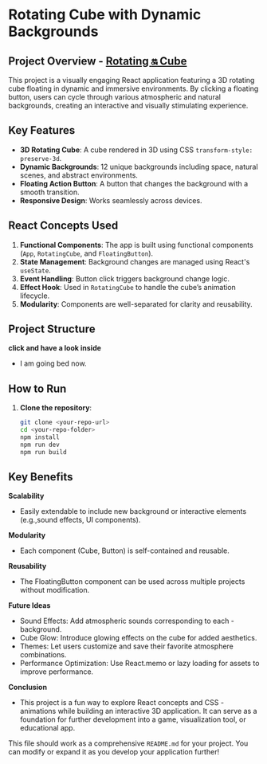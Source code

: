 # **Rotating Cube with Dynamic Backgrounds**

## **Project Overview** - [Rotating :on: Cube](https://tvatdci.github.io/rotating-cube/)

This project is a visually engaging React application featuring a 3D rotating cube floating in dynamic and immersive environments. By clicking a floating button, users can cycle through various atmospheric and natural backgrounds, creating an interactive and visually stimulating experience.

## **Key Features**

- **3D Rotating Cube**: A cube rendered in 3D using CSS `transform-style: preserve-3d`.
- **Dynamic Backgrounds**: 12 unique backgrounds including space, natural scenes, and abstract environments.
- **Floating Action Button**: A button that changes the background with a smooth transition.
- **Responsive Design**: Works seamlessly across devices.

## **React Concepts Used**

1. **Functional Components**: The app is built using functional components (`App`, `RotatingCube`, and `FloatingButton`).
2. **State Management**: Background changes are managed using React's `useState`.
3. **Event Handling**: Button click triggers background change logic.
4. **Effect Hook**: Used in `RotatingCube` to handle the cube’s animation lifecycle.
5. **Modularity**: Components are well-separated for clarity and reusability.

## **Project Structure**

**click and have a look inside**
- I am going bed now.


## **How to Run**

1. **Clone the repository**:
   ```bash
   git clone <your-repo-url>
   cd <your-repo-folder>
   npm install
   npm run dev
   npm run build
   ```

## **Key Benefits**

**Scalability**
- Easily extendable to include new background or interactive elements (e.g.,sound effects, UI components).

**Modularity**
- Each component (Cube, Button) is self-contained and reusable.

**Reusability**
- The FloatingButton component can be used across multiple projects without modification.

**Future Ideas**
- Sound Effects: Add atmospheric sounds corresponding to each - background.
- Cube Glow: Introduce glowing effects on the cube for added aesthetics.
- Themes: Let users customize and save their favorite atmosphere combinations.
- Performance Optimization: Use React.memo or lazy loading for assets to improve performance.

**Conclusion**
- This project is a fun way to explore React concepts and CSS - animations while building an interactive 3D application. It can serve as a foundation for further development into a game, visualization tool, or educational app.


This file should work as a comprehensive `README.md` for your project. You can modify or expand it as you develop your application further!
